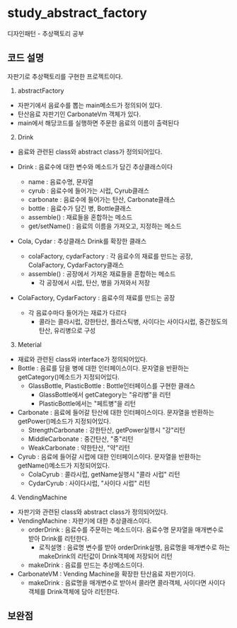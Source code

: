 # study_abstract_factory
디자인패턴 - 추상팩토리 공부

## 코드 설명
자판기로 추상팩토리를 구현한 프로젝트이다.
1. abstractFactory
- 자판기에서 음료수를 뽑는 main메소드가 정의되어 있다.
- 탄산음료 자판기인 CarbonateVm 객체가 있다.
- main에서 해당코드를 실행하면 주문한 음료의 이름이 출력된다

2. Drink
- 음료와 관련된 class와 abstract class가 정의되어있다.
- Drink : 음료수에 대한 변수와 메소드가 담긴 추상클래스이다
  - name : 음료수명, 문자열
  - cyrub : 음료수에 들어가는 시럽, Cyrub클래스
  - carbonate : 음료수에 들어가는 탄산, Carbonate클래스
  - bottle : 음료수가 담긴 병, Bottle클래스
  - assemble() : 재료들을 혼합하는 메소드
  - get/setName() : 음료의 이름을 가져오고, 지정하는 메소드
  
- Cola, Cydar : 추상클래스 Drink를 확장한 클래스
  - colaFactory, cydarFactory : 각 음료수의 재료를 만드는 공장, ColaFactory, CydarFactory클래스
  - assemble() : 공장에서 가져온 재료들을 혼합하는 메소드
    - 각 공장에서 시럽, 탄산, 병을 가져와서 저장
    
- ColaFactory, CydarFactory : 음료수의 재료를 만드는 공장
  - 각 음료수마다 들어가는 재료가 다르다
    - 콜라는 콜라시럽, 강한탄산, 플라스틱병, 사이다는 사이다시럽, 중간정도의 탄산, 유리병으로 구성
  
3. Meterial
- 재료와 관련된 class와 interface가 정의되어있다.
- Bottle : 음료를 담을 병에 대한 인터페이스이다. 문자열을 반환하는 getCategory()메소드가 지정되어있다.
  - GlassBottle, PlasticBottle : Bottle인터페이스를 구현한 클래스
    - GlassBottle에서 getCategory는 "유리병"을 리턴
    - PlasticBottle에서는 "페트병"을 리턴
- Carbonate : 음료에 들어갈 탄산에 대한 인터페이스이다. 문자열을 반환하는 getPower()메소드가 지정되어있다.
  - StrengthCarbonate : 강한탄산, getPower실행시 "강"리턴
  - MiddleCarbonate : 중간탄산, "중"리턴
  - WeakCarbonate : 약한탄산, "약"리턴
- Cyrub : 음료에 들어갈 시럽에 대한 인터페이스이다. 문자열을 반환하는 getName()메소드가 지정되어있다.
  - ColaCyrub : 콜라시럽, getName실행시 "콜라 시럽" 리턴
  - CydarCyrub : 사이다시럽, "사이다 시럽" 리턴
  
4. VendingMachine
- 자판기와 관련된 class와 abstract class가 정의되어있다.
- VendingMachine : 자판기에 대한 추상클래스이다. 
  - orderDrink : 음료수를 주문하는 메소드이다. 음료수명 문자열을 매개변수로 받아 Drink를 리턴한다.
    - 로직설명 : 음료명 변수를 받아 orderDrink실행, 음료명을 매개변수로 하는 makeDrink의 리턴값이 Drink객체에 저장되어 리턴
  - makeDrink : 음료를 만드는 추상메소드이다.
- CarbonateVM : Vending Machine을 확장한 탄산음료 자판기이다.
  - makeDrink : 음료명을 매개변수로 받아서 콜라면 콜라객체, 사이다면 사이다객체를 Drink객체에 담아 리턴한다.
  
## 보완점

